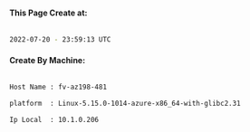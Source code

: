 
   
#### This Page Create at:

```bash

2022-07-20 - 23:59:13 UTC

```

#### Create By Machine:

```bash

Host Name : fv-az198-481

platform  : Linux-5.15.0-1014-azure-x86_64-with-glibc2.31

Ip Local  : 10.1.0.206

```

